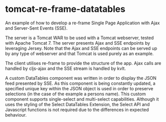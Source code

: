 # tomcat-re-frame-datatables

An example of how to develop a re-frame Single Page Application with Ajax and Server-Sent Events (SSE).

The server is a Tomcat WAR to be used with a Tomcat webserver, tested with Apache Tomcat 7. The server presents Ajax and SSE endpoints by leveraging Jersey. Note that the Ajax and SSE endpoints can be served up by any type of webserver and that Tomcat is used purely as an example.

The client utilises re-frame to provide the structure of the app. Ajax calls are handled by cljs-ajax and the SSE stream is handled by kvlt.

A custom DataTables component was written in order to display the JSON feed presented by SSE. As this component is being constantly updated, a specified unique key within the JSON object is used in order to preserve selections (in the case of the example a persons name). This custom component supports single-select and multi-select capabilities. Although it uses the styling of the Select DataTables Extension, the Select API and Javascript functions is not required due to the differences in expected behaviour.
